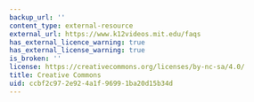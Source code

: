 ```yaml
---
backup_url: ''
content_type: external-resource
external_url: https://www.k12videos.mit.edu/faqs
has_external_licence_warning: true
has_external_license_warning: true
is_broken: ''
license: https://creativecommons.org/licenses/by-nc-sa/4.0/
title: Creative Commons
uid: ccbf2c97-2e92-4a1f-9699-1ba20d15b34d
---
```

